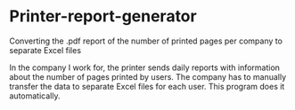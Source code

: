 # Printer-report-generator
Converting the .pdf report of the number of printed pages per company to separate Excel files

In the company I work for, the printer sends daily reports with information about the number of pages printed by users.
The company has to manually transfer the data to separate Excel files for each user. This program does it automatically.
